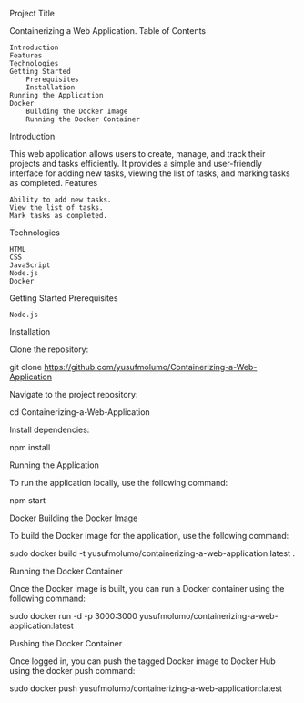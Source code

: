 Project Title

Containerizing a Web Application.
Table of Contents

    Introduction
    Features
    Technologies
    Getting Started
        Prerequisites
        Installation
    Running the Application
    Docker
        Building the Docker Image
        Running the Docker Container

Introduction

This web application allows users to create, manage, and track their projects and tasks efficiently. It provides a simple and user-friendly interface for adding new tasks, viewing the list of tasks, and marking tasks as completed.
Features

    Ability to add new tasks.
    View the list of tasks.
    Mark tasks as completed.

Technologies

    HTML
    CSS
    JavaScript
    Node.js
    Docker

Getting Started
Prerequisites

    Node.js

Installation

Clone the repository:

git clone https://github.com/yusufmolumo/Containerizing-a-Web-Application

Navigate to the project repository:

cd Containerizing-a-Web-Application

Install dependencies:

npm install

Running the Application

To run the application locally, use the following command:

npm start

Docker
Building the Docker Image

To build the Docker image for the application, use the following command:

sudo docker build -t yusufmolumo/containerizing-a-web-application:latest .

Running the Docker Container

Once the Docker image is built, you can run a Docker container using the following command:

sudo docker run -d -p 3000:3000 yusufmolumo/containerizing-a-web-application:latest

Pushing the Docker Container

Once logged in, you can push the tagged Docker image to Docker Hub using the docker push command:

sudo docker push yusufmolumo/containerizing-a-web-application:latest


